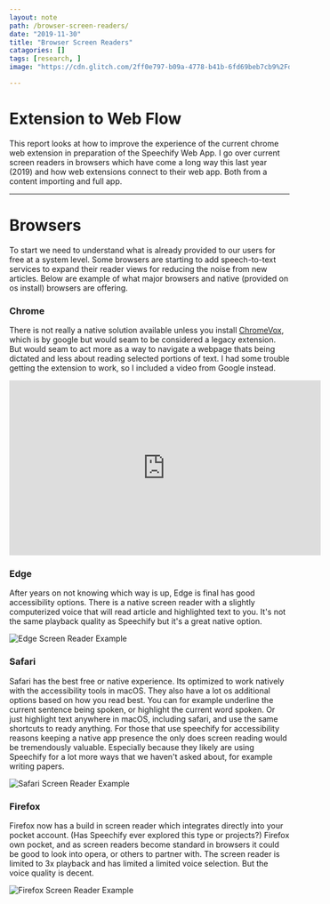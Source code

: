 ```yaml
---
layout: note
path: /browser-screen-readers/
date: "2019-11-30"
title: "Browser Screen Readers"
catagories: []
tags: [research, ]
image: "https://cdn.glitch.com/2ff0e797-b09a-4778-b41b-6fd69beb7cb9%2FdirectNav_closeUp_v0.gif?v=1589715026860"

---
```


# Extension to Web Flow

This report looks at how to improve the experience of the current chrome web extension in preparation of the Speechify Web App. I go over current screen readers in browsers which have come a long way this last year (2019) and how web extensions connect to their web app. Both from a content importing and full app.

---

# Browsers

To start we need to understand what is already provided to our users for free at a system level. Some browsers are starting to add speech-to-text services to expand their reader views for reducing the noise from new articles. Below are example of what major browsers and native (provided on os install) browsers are offering.


### Chrome

There is not really a native solution available unless you install [ChromeVox](https://www.chromevox.com), which is by google but would seam to be considered a legacy extension. But would seam to act more as a way to navigate a webpage thats being dictated and less about reading selected portions of text. I had some trouble getting the extension to work, so I included a video from Google instead.

<iframe width="560" height="315" src="https://www.youtube.com/embed/NyuuK7tB9fM" frameborder="0" allow="accelerometer; autoplay; encrypted-media; gyroscope; picture-in-picture" allowfullscreen></iframe>

### Edge

After years on not knowing which way is up, Edge is final has good accessibility options. There is a native screen reader with a slightly computerized voice that will read article and highlighted text to you. It's not the same playback quality as Speechify but it's a great native option.

![Edge Screen Reader Example](https://d2w9rnfcy7mm78.cloudfront.net/7474270/original_89717d13fe68ba366394b5eace81693b.png?1590738910?bc=0)

### Safari

Safari has the best free or native experience. Its optimized to work natively with the accessibility tools in macOS. They also have a lot os additional options based on how you read best. You can for example underline the current sentence being spoken, or highlight the current word spoken. Or just highlight text anywhere in macOS, including safari, and use the same shortcuts to ready anything. For those that use speechify for accessibility reasons keeping a native app presence the only does screen reading would be tremendously valuable. Especially because they likely are using Speechify for a lot more ways that we haven't asked about, for example writing papers.

![Safari Screen Reader Example](https://d2w9rnfcy7mm78.cloudfront.net/7474272/original_f1f919f7968a708a910a2e860a1e9e45.png?1590738911?bc=0)

### Firefox

Firefox now has a build in screen reader which integrates directly into your pocket account. (Has Speechify ever explored this type or projects?) Firefox own pocket, and as screen readers become standard in browsers it could be good to look into opera, or others to partner with. The screen reader is limited to 3x playback and has limited a limited voice selection. But the voice quality is decent.

![Firefox Screen Reader Example](https://d2w9rnfcy7mm78.cloudfront.net/7474269/original_2f25108a9774b24d07e2b8e7e2f05708.png?1590738909?bc=0)
